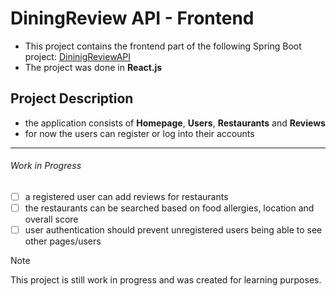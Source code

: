 # DiningReview API - Frontend

- This project contains the frontend part of the following Spring Boot project: [DininigReviewAPI](https://github.com/Branka19/DiningReviewAPI)
- The project was done in **React.js**

## Project Description

- the application consists of **Homepage**, **Users**, **Restaurants** and **Reviews**
- for now the users can register or log into their accounts
___
###### Work in Progress 
- [ ] a registered user can add reviews for restaurants
- [ ] the restaurants can be searched based on food allergies, location and overall score
- [ ] user authentication should prevent unregistered users being able to see other pages/users

> [!NOTE]
> This project is still work in progress and was created for learning purposes.
